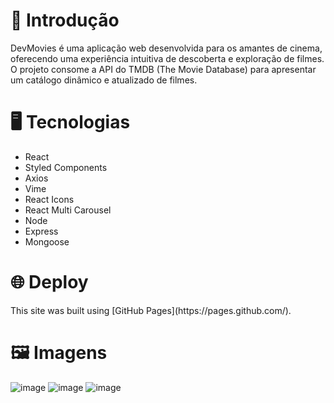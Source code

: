 <h1>📝 Introdução</h1>

<p>DevMovies é uma aplicação web desenvolvida para os amantes de cinema, oferecendo uma experiência intuitiva de descoberta e exploração de filmes. O projeto consome a API do TMDB (The Movie Database) para apresentar um catálogo dinâmico e atualizado de filmes.</p>

<h1>🖥️ Tecnologias</h1>

<ul>
  <li>React</li>
  <li>Styled Components</li>
  <li>Axios</li>
  <li>Vime</li>
  <li>React Icons</li>
  <li>React Multi Carousel</li>
  <li>Node</li>
  <li>Express</li>
  <li>Mongoose</li>
</ul>

<h1>🌐 Deploy</h1>
This site was built using [GitHub Pages](https://pages.github.com/).

<h1>🖼️ Imagens</h1>

![image](https://github.com/user-attachments/assets/4c2ddd25-f36c-4ddd-883c-5ced901274e4)
![image](https://github.com/user-attachments/assets/23214a22-fb4a-4880-9c3d-39371aa584e6)
![image](https://github.com/user-attachments/assets/7b16edfc-88b8-4321-b2aa-07cc21625948)


